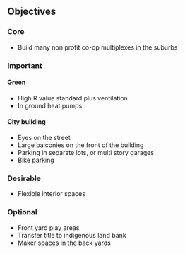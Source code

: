 ## Objectives
### Core

* Build many non profit co-op multiplexes in the suburbs

### Important
#### Green
* High R value standard plus ventilation
* In ground heat pumps

#### City building
* Eyes on the street
* Large balconies on the front of the building
* Parking in separate lots, or multi story garages
* Bike parking

### Desirable
* Flexible interior spaces

### Optional
* Front yard play areas
* Transfer title to indigenous land bank
* Maker spaces in the back yards

